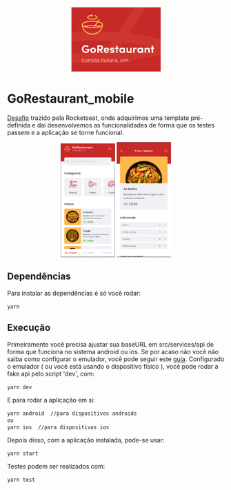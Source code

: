 <h1 align="center">
    <img alt="GoBarberLogo" title="GoBarber" src=".github/logoRestaurant.PNG" />
</h1>

# GoRestaurant_mobile

[Desafio](https://github.com/rocketseat-education/bootcamp-gostack-desafios/tree/master/desafio-react-native-delivery) trazido pela Rocketseat, onde adquirimos uma template pré-definida e dai desenvolvemos as funcionalidades de forma que os testes passem e a aplicação se torne funcional.

<p align="center">
  <img alt="GoBarber" src=".github/dasboardMobile.PNG" width="25%">
  <img alt="GoBarber" src=".github/pedidoMobile.PNG" width="25%">
</p>

## Dependências

Para instalar as dependências é só você rodar: 
```
yarn
```

## Execução
Primeiramente você precisa ajustar sua baseURL em src/services/api de forma que funciona no sistema android ou ios. 
Se por acaso não você não saiba como configurar o emulador, você pode seguir este [guia](https://react-native.rocketseat.dev/).
Configurado o emulador ( ou você está usando o dispositivo físico ), você pode rodar a fake api pelo script 'dev', com:

```
yarn dev
```

E para rodar a aplicação em si:
```
yarn android  //para dispositivos androids
ou
yarn ios  //para dispositivos ios
```

Depois disso, com a aplicação instalada, pode-se usar:
```
yarn start
```

Testes podem ser realizados com:
```
yarn test
```
